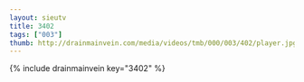 ```yaml
--- 
layout: sieutv
title: 3402
tags: ["003"]
thumb: http://drainmainvein.com/media/videos/tmb/000/003/402/player.jpg
---
```

{% include drainmainvein key="3402" %} 

